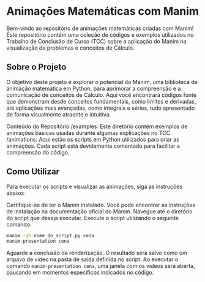 # Animações Matemáticas com Manim
Bem-vindo ao repositório de animações matemáticas criadas com Manim! Este repositório contém uma coleção de códigos e exemplos utilizados no Trabalho de Conclusão de Curso (TCC) sobre a aplicação do Manim na visualização de problemas e conceitos de Cálculo.

## Sobre o Projeto
O objetivo deste projeto é explorar o potencial do Manim, uma biblioteca de animação matemática em Python, para aprimorar a compreensão e a comunicação de conceitos de Cálculo. Aqui você encontrará códigos fonte que demonstram desde conceitos fundamentais, como limites e derivadas, até aplicações mais avançadas, como integrais e séries, tudo apresentado de forma visualmente atraente e intuitiva.

Conteúdo do Repositório
/examples: Este diretório contém exemplos de animações basicas usadas durante algumas explicações no TCC.
/animations: Aqui estão os scripts em Python utilizados para criar as animações. Cada script está devidamente comentado para facilitar a compreensão do código.

## Como Utilizar
Para executar os scripts e visualizar as animações, siga as instruções abaixo:

Certifique-se de ter o Manim instalado. Você pode encontrar as instruções de instalação na documentação oficial do Manim.
Navegue até o diretório do script que deseja executar.
Execute o script utilizando o seguinte comando:
```bash
manim -qh nome_do_script.py cena
manim-presentation cena
```

Aguarde a conclusão da renderização. O resultado será salvo como um arquivo de vídeo na pasta de saída definida no script. Ao executar o comando `manim-presentation cena`, uma janela com os videos será aberta, pausando em momentos especificos indicados no código.

